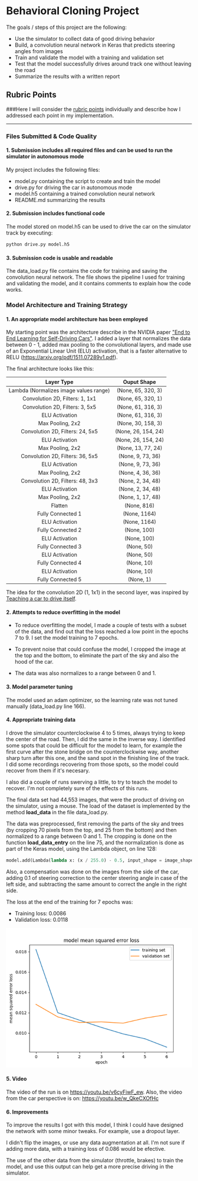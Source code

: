 
# **Behavioral Cloning Project**

The goals / steps of this project are the following:
* Use the simulator to collect data of good driving behavior
* Build, a convolution neural network in Keras that predicts steering angles from images
* Train and validate the model with a training and validation set
* Test that the model successfully drives around track one without leaving the road
* Summarize the results with a written report

## Rubric Points
###Here I will consider the [rubric points](https://review.udacity.com/#!/rubrics/432/view) individually and describe how I addressed each point in my implementation.  

---
### Files Submitted & Code Quality

#### 1. Submission includes all required files and can be used to run the simulator in autonomous mode

My project includes the following files:
* model.py containing the script to create and train the model
* drive.py for driving the car in autonomous mode
* model.h5 containing a trained convolution neural network 
* README.md summarizing the results

#### 2. Submission includes functional code

The model stored on model.h5 can be used to drive the car on the simulator track by executing:

```sh
python drive.py model.h5
```

#### 3. Submission code is usable and readable

The data_load.py file contains the code for training and saving the convolution neural network. The file shows the pipeline I used for training and validating the model, and it contains comments to explain how the code works.

### Model Architecture and Training Strategy

#### 1. An appropriate model architecture has been employed

My starting point was the architecture describe in the NVIDIA paper ["End to End Learning for Self-Driving Cars"](http://images.nvidia.com/content/tegra/automotive/images/2016/solutions/pdf/end-to-end-dl-using-px.pdf). I added a layer that normalizes the data between 0 - 1, added max pooling to the convolutional layers, and made use of an Exponential Linear Unit (ELU) activation, that is a faster alternative to RELU (https://arxiv.org/pdf/1511.07289v1.pdf).

The final architecture looks like this: 

|               Layer Type               |     Ouput Shape      |
|:--------------------------------------:|:--------------------:|
| Lambda (Normalizes image values range) |  (None, 65, 320, 3)  |
| Convolution 2D, Filters: 1, 1x1        |  (None, 65, 320, 1)  |
| Convolution 2D, Filters: 3, 5x5        |  (None, 61, 316, 3)  |
| ELU Activation                         |  (None, 61, 316, 3)  |
| Max Pooling, 2x2                       |  (None, 30, 158, 3)  |
| Convolution 2D, Filters: 24, 5x5       |  (None, 26, 154, 24) |
| ELU Activation                         |  (None, 26, 154, 24) |
| Max Pooling, 2x2                       |  (None, 13, 77, 24)  |
| Convolution 2D, Filters: 36, 5x5       |  (None, 9, 73, 36)   |
| ELU Activation                         |  (None, 9, 73, 36)   |
| Max Pooling, 2x2                       |  (None, 4, 36, 36)   |
| Convolution 2D, Filters: 48, 3x3       |  (None, 2, 34, 48)   |
| ELU Activation                         |  (None, 2, 34, 48)   |
| Max Pooling, 2x2                       |  (None, 1, 17, 48)   |
| Flatten                                |  (None, 816)         |
| Fully Connected 1                      |  (None, 1164)        |
| ELU Activation                         |  (None, 1164)        |
| Fully Connected 2                      |  (None, 100)         |
| ELU Activation                         |  (None, 100)         |
| Fully Connected 3                      |  (None, 50)          |
| ELU Activation                         |  (None, 50)          |
| Fully Connected 4                      |  (None, 10)          |
| ELU Activation                         |  (None, 10)          |
| Fully Connected 5                      |  (None, 1)           |

The idea for the convolution 2D (1, 1x1) in the second layer, was inspired by [Teaching a car to drive itself](https://chatbotslife.com/teaching-a-car-to-drive-himself-e9a2966571c5).

#### 2. Attempts to reduce overfitting in the model

* To reduce overfitting the model, I made a couple of tests with a subset of the data, and find out that the loss reached a low point in the epochs 7 to 9. I set the model training to 7 epochs.

* To prevent noise that could confuse the model, I cropped the image at the top and the bottom, to eliminate the part of the sky and also the hood of the car. 

* The data was also normalizes to a range between 0 and 1.

#### 3. Model parameter tuning

The model used an adam optimizer, so the learning rate was not tuned manually (data_load.py line 166).

#### 4. Appropriate training data

I drove the simulator counterclockwise 4 to 5 times, always trying to keep the center of the road. Then, I did the same in the inverse way. I identified some spots that could be difficult for the model to learn, for example the first curve after the stone bridge on the counterclockwise way, another sharp turn after this one, and the sand spot in the finishing line of the track. I did some recordings recovering from those spots, so the model could recover from them if it's necesary.

I also did a couple of runs swerving a little, to try to teach the model to recover. I'm not completely sure of the effects of this runs. 

The final data set had 44,553 images, that were the product of driving on the simulator, using a mouse. The load of the dataset is implemented by the method **load_data** in the file data_load.py.

The data was preprocessed, first removing the parts of the sky and trees (by cropping 70 pixels from the top, and 25 from the bottom) and then normalized to a range between 0 and 1. The cropping is done on the function **load_data_entry** on the line 75, and the normalization is done as part of the Keras model, using the Lambda object, on line 128:


```python
model.add(Lambda(lambda x: (x / 255.0) - 0.5, input_shape = image_shape))
```

Also, a compensation was done on the images from the side of the car, adding 0.1 of steering correction to the center steering angle in case of the left side, and subtracting the same amount to correct the angle in the right side.

The loss at the end of the training for 7 epochs was: 

* Training loss: 0.0086
* Validation loss: 0.0118

![alt text](./data_final.png "Model Mean Squared Error Loss")


#### 5. Video
The video of the run is on https://youtu.be/v6cyFiwF_ew.
Also, the video from the car perspective is on: https://youtu.be/w_QkeCXOfHc

#### 6. Improvements

To improve the results I got with this model, I think I could have designed the network with some minor tweaks. For example, use a dropout layer. 

I didn't flip the images, or use any data augmentation at all. I'm not sure if adding more data, with a training loss of 0.086 would be efective.

The use of the other data from the simulator (throttle, brakes) to train the model, and use this output can help get a more precise driving in the simulator. 


```python

```
